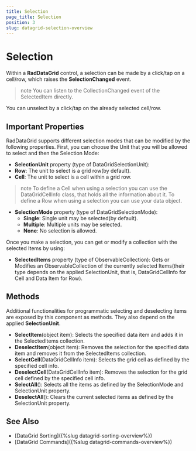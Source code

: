 ```yaml
---
title: Selection
page_title: Selection
position: 3
slug: datagrid-selection-overview
---
```


# Selection #

Within a **RadDataGrid** control, a selection can be made by a click/tap on a cell/row, which raises the **SelectionChanged** event.

>note You can listen to the CollectionChanged event of the SelectedItem directly.

You can unselect by a click/tap on the already selected cell/row.

## Important Properties

RadDataGrid supports different selection modes that can be modified by the following properties. First, you can choose the Unit that you will be allowed to select and then the Selection Mode:

* **SelectionUnit** property (type of DataGridSelectionUnit):
 * **Row**: The unit to select is a grid row(by default).
 * **Cell**: The unit to select is a cell within a grid row.
 
>note To define a Cell when using a selection you can use the DataGridCellInfo class, that holds all the information about it. To define a Row when using a selection you can use your data object.

* **SelectionMode** property (type of DataGridSelectionMode):
  * **Single**: Single unit may be selected(by default).
  * **Multiple**: Multiple units may be selected.
  * **None**: No selection is allowed.
  
Once you make a selection, you can get or modify a collection with the selected Items by using:

* **SelectedItems** property (type of ObservableCollection): Gets or Modifies an ObservableCollection of the currently selected Items(their type depends on the applied SelectionUnit, that is, DataGridCellInfo for Cell and Data Item for Row).

## Methods

Additional functionalities for programmatic selecting and deselecting items are exposed by this component as methods. They also depend on the applied **SelectionUnit**.

* **SelectItem**(object item): Selects the specified data item and adds it in the SelectedItems collection.
* **DeselectItem**(object item): Removes the selection for the specified data item and removes it from the SelectedItems collection.
* **SelectCell**(DataGridCellInfo item): Selects the grid cell as defined by the specified cell info.
* **DeselectCell**(DataGridCellInfo item): Removes the selection for the grid cell defined by the specified cell info.
* **SelectAll**(): Selects all the items as defined by the SelectionMode and SelectionUnit property.
* **DeselectAll**(): Clears the current selected items as defined by the SelectionUnit property.

## See Also

* [DataGrid Sorting]({%slug datagrid-sorting-overview%})
* [DataGrid Commands]({%slug datagrid-commands-overview%})
